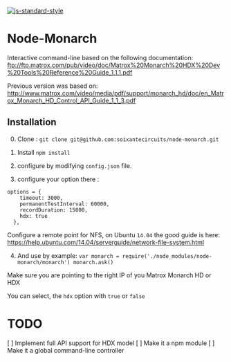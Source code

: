 [![js-standard-style](https://img.shields.io/badge/code%20style-standard-brightgreen.svg)](http://standardjs.com/)

# Node-Monarch

Interactive command-line based on the following documentation:
ftp://ftp.matrox.com/pub/video/doc/Matrox%20Monarch%20HDX%20Dev%20Tools%20Reference%20Guide_1.1.1.pdf

Previous version was based on:
http://www.matrox.com/video/media/pdf/support/monarch_hd/doc/en_Matrox_Monarch_HD_Control_API_Guide_1_1_3.pdf

## Installation

0. Clone :
`git clone git@github.com:soixantecircuits/node-monarch.git`

1. Install
`npm install`

2. configure by modifying `config.json` file.

3. configure your option there :

```
options = {
    timeout: 3000,
    permanentTestInterval: 60000,
    recordDuration: 15000,
    hdx: true
  },
```

Configure a remote point for NFS, on Ubuntu `14.04` the good guide is here: https://help.ubuntu.com/14.04/serverguide/network-file-system.html

4. And use by example: 
	`var monarch = require('./node_modules/node-monarch/monarch')
	 monarch.ask()`

Make sure you are pointing to the right IP of you Matrox Monarch HD or HDX

You can select, the `hdx` option with `true` or `false`



# TODO

[ ] Implement full API support for HDX model
[ ] Make it a npm module
[ ] Make it a global command-line controller
